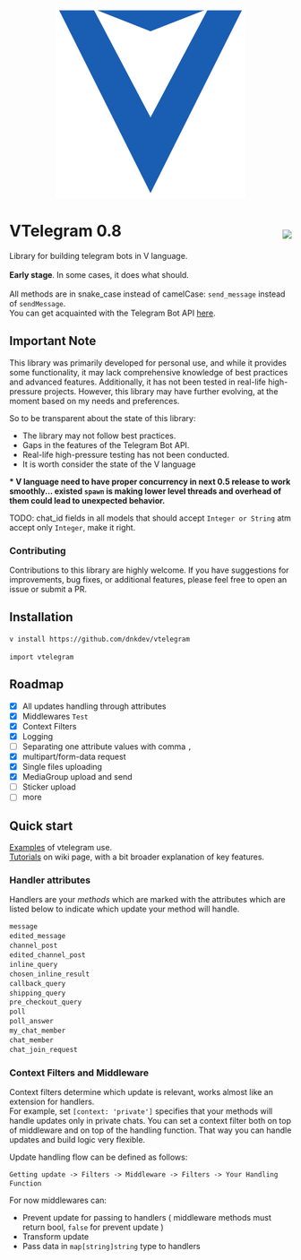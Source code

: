 <div align="center">
  <img src="https://raw.githubusercontent.com/dnkdev/vtelegram/master/VTelegram.svg">
</div>

<h1>VTelegram 0.8
<img align="right" style="margin-top:15px;" src="https://img.shields.io/static/v1?logo=telegram&label=Telegram Bot API&message=6.8&labelColor=ffffff&color=blue" href="https://core.telegram.org/bots/api">
</h1>

Library for building telegram bots in V language. <br><br>
**Early stage**. In some cases, it does what should.<br><br>
All methods are in snake_case instead of camelCase: `send_message` instead of `sendMessage`.
<br>
You can get acquainted with the Telegram Bot API [here](https://core.telegram.org/bots/api).

## Important Note

This library was primarily developed for personal use, and while it provides some functionality, it may lack comprehensive knowledge of best practices and advanced features. Additionally, it has not been tested in real-life high-pressure projects. However, this library may have further evolving, at the moment based on my needs and preferences.

So to be transparent about the state of this library:

- The library may not follow best practices.
- Gaps in the features of the Telegram Bot API.
- Real-life high-pressure testing has not been conducted.
- It is worth consider the state of the V language

<b>* V language need to have proper concurrency in next 0.5 release to work smoothly... existed `spawn` is making lower level threads and overhead of them could lead to unexpected behavior.</b>

TODO: 
chat_id fields in all models that should accept `Integer or String` atm accept only `Integer`, make it right.

### Contributing
Contributions to this library are highly welcome. If you have suggestions for improvements, bug fixes, or additional features, please feel free to open an issue or submit a PR.

## Installation

```
v install https://github.com/dnkdev/vtelegram

import vtelegram
```

## Roadmap

- [x] All updates handling through attributes
- [x] Middlewares `Test`
- [x] Context Filters
- [x] Logging
- [ ] Separating one attribute values with comma `,`
- [x] multipart/form-data request
- [x] Single files uploading
- [x] MediaGroup upload and send
- [ ] Sticker upload
- [ ] more

## Quick start

[Examples](https://github.com/dnkdev/vtelegram/tree/master/examples) of vtelegram use.<br>
[Tutorials](https://github.com/dnkdev/vtelegram/wiki/Tutorials) on wiki page, with a bit broader explanation of key features.

### Handler attributes

Handlers are your _methods_ which are marked with the attributes which are listed below to indicate which update your method will handle.

```v
message
edited_message
channel_post
edited_channel_post
inline_query
chosen_inline_result
callback_query
shipping_query
pre_checkout_query
poll
poll_answer
my_chat_member
chat_member
chat_join_request
```

### Context Filters and Middleware

Context filters determine which update is relevant, works almost like an extension for handlers.<br>
For example, set `[context: 'private']` specifies that your methods will handle updates only in private chats. You can set a context filter both on top of middleware and on top of the handling function. That way you can handle updates and build logic very flexible.

Update handling flow can be defined as follows: <br>

```
Getting update -> Filters -> Middleware -> Filters -> Your Handling Function
```

For now middlewares can:

- Prevent update for passing to handlers ( middleware methods must return bool, `false` for prevent update )
- Transform update
- Pass data in `map[string]string` type to handlers